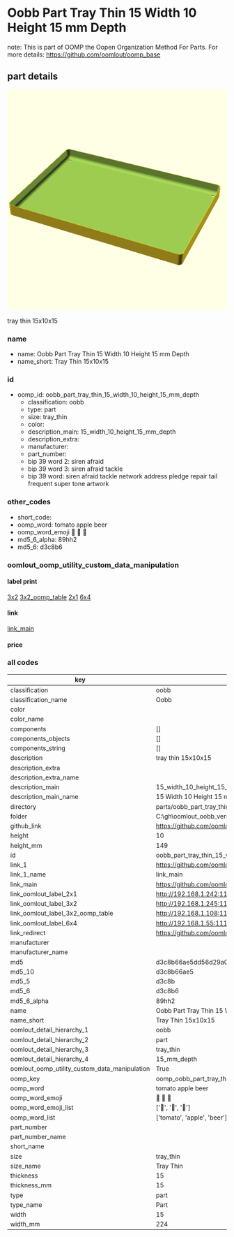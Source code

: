 # Oobb Part Tray Thin 15 Width 10 Height 15 mm Depth  

note: This is part of OOMP the Oopen Organization Method For Parts. For more details: https://github.com/oomlout/oomp_base

##  part details
  

[![](3dpr.png)](3dpr.png)

tray thin 15x10x15



### name
* name: Oobb Part Tray Thin 15 Width 10 Height 15 mm Depth
* name_short: Tray Thin 15x10x15 
### id
* oomp_id: oobb_part_tray_thin_15_width_10_height_15_mm_depth
  * classification: oobb
  * type: part
  * size: tray_thin
  * color: 
  * description_main: 15_width_10_height_15_mm_depth
  * description_extra: 
  * manufacturer: 
  * part_number: 
  * bip 39 word 2: siren afraid
  * bip 39 word 3: siren afraid tackle
  * bip 39 word: siren afraid tackle network address pledge repair tail frequent super tone artwork

### other_codes
* short_code: 
* oomp_word: tomato apple beer
* oomp_word_emoji :tomato: :apple: :beer:
* md5_6_alpha: 89hh2
* md5_6: d3c8b6






### oomlout_oomp_utility_custom_data_manipulation
#### label print
[3x2](http://192.168.1.245:1112/?label=oomp%2089hh2)
[3x2_oomp_table](http://192.168.1.108:1112/?label=oomp%2089hh2)
[2x1](http://192.168.1.242:1112/?label=oomp%2089hh2)
[6x4](http://192.168.1.55:1112/?label=oomp%2089hh2)    

#### link

[link_main](https://github.com/oomlout/oomlout_oobb_version_4_generated_parts/tree/main/navigation_oomp/oobb/part/tray_thin/15_width_10_height_15_mm_depth/part)                              

#### price







### all codes 
| key | value |  
| --- | --- |  
| classification | oobb |  
| classification_name | Oobb |  
| color |  |  
| color_name |  |  
| components | [] |  
| components_objects | [] |  
| components_string | [] |  
| description | tray thin 15x10x15 |  
| description_extra |  |  
| description_extra_name |  |  
| description_main | 15_width_10_height_15_mm_depth |  
| description_main_name | 15 Width 10 Height 15 mm Depth |  
| directory | parts/oobb_part_tray_thin_15_width_10_height_15_mm_depth |  
| folder | C:\gh\oomlout_oobb_version_4_generated_parts\parts\oobb_part_tray_thin_15_width_10_height_15_mm_depth |  
| github_link | https://github.com/oomlout/oomlout_oomp_part_src/tree/main/parts/oobb_part_tray_thin_15_width_10_height_15_mm_depth |  
| height | 10 |  
| height_mm | 149 |  
| id | oobb_part_tray_thin_15_width_10_height_15_mm_depth |  
| link_1 | https://github.com/oomlout/oomlout_oobb_version_4_generated_parts/tree/main/navigation_oomp/oobb/part/tray_thin/15_width_10_height_15_mm_depth/part |  
| link_1_name | link_main |  
| link_main | https://github.com/oomlout/oomlout_oobb_version_4_generated_parts/tree/main/navigation_oomp/oobb/part/tray_thin/15_width_10_height_15_mm_depth/part |  
| link_oomlout_label_2x1 | http://192.168.1.242:1112/?label=oomp%2089hh2 |  
| link_oomlout_label_3x2 | http://192.168.1.245:1112/?label=oomp%2089hh2 |  
| link_oomlout_label_3x2_oomp_table | http://192.168.1.108:1112/?label=oomp%2089hh2 |  
| link_oomlout_label_6x4 | http://192.168.1.55:1112/?label=oomp%2089hh2 |  
| link_redirect | https://github.com/oomlout/oomlout_oobb_version_4_generated_parts/tree/main/parts/oobb_tray_thin_15_10_15 |  
| manufacturer |  |  
| manufacturer_name |  |  
| md5 | d3c8b66ae5dd56d29a01b94dba01264b |  
| md5_10 | d3c8b66ae5 |  
| md5_5 | d3c8b |  
| md5_6 | d3c8b6 |  
| md5_6_alpha | 89hh2 |  
| name | Oobb Part Tray Thin 15 Width 10 Height 15 mm Depth |  
| name_short | Tray Thin 15x10x15  |  
| oomlout_detail_hierarchy_1 | oobb |  
| oomlout_detail_hierarchy_2 | part |  
| oomlout_detail_hierarchy_3 | tray_thin |  
| oomlout_detail_hierarchy_4 | 15_mm_depth |  
| oomlout_oomp_utility_custom_data_manipulation | True |  
| oomp_key | oomp_oobb_part_tray_thin_15_width_10_height_15_mm_depth |  
| oomp_word | tomato apple beer |  
| oomp_word_emoji | :tomato: :apple: :beer: |  
| oomp_word_emoji_list | [':tomato:', ':apple:', ':beer:'] |  
| oomp_word_list | ['tomato', 'apple', 'beer'] |  
| part_number |  |  
| part_number_name |  |  
| short_name |  |  
| size | tray_thin |  
| size_name | Tray Thin |  
| thickness | 15 |  
| thickness_mm | 15 |  
| type | part |  
| type_name | Part |  
| width | 15 |  
| width_mm | 224 |  
